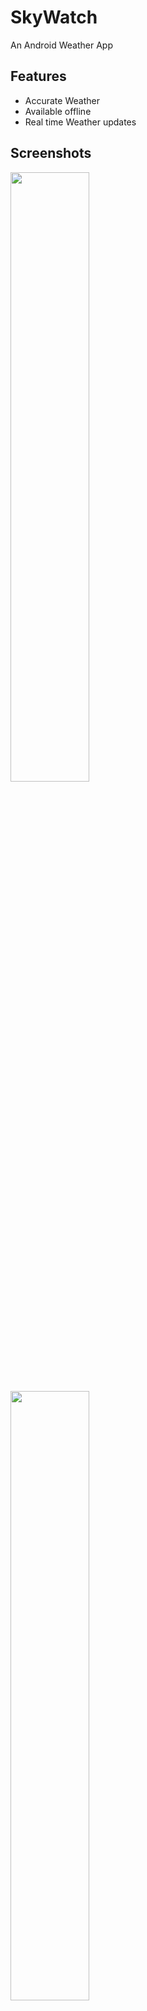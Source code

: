 
# SkyWatch

An Android Weather App

## Features

- Accurate Weather 
- Available offline
- Real time Weather updates


## Screenshots

<img src="https://github.com/pushkarshinalkar/Funbayy-android/assets/126596736/26c74504-21dc-4865-b198-af933108050c.png" width=50% height=50%>

<img src="https://github.com/pushkarshinalkar/Funbayy-android/assets/126596736/82c15d6d-c7ba-4594-8508-1dda4ea7548c.png" width=50% height=50%>

## Tech Stack

**Client:** XML, Kotlin, MVVM Design pattern

**Server:** Retrofit, OpenWeatherApi

**Database:** SQLite


## Run Locally

Clone the project

File > New > Project from Version Control

Paste the below link

```bash
  git clone https://github.com/pushkarshinalkar/SkyWatch.git
```
Just replace the API key and run the app.



